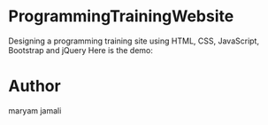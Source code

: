 # ProgrammingTrainingWebsite
Designing a programming training site using HTML, CSS, JavaScript, Bootstrap and jQuery
Here is the demo:
# Author
maryam jamali 